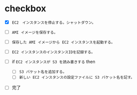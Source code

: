 # checkbox

- [X] `EC2　インスタンスを停止する。シャットダウン。`
- [ ] `AMI イメージを保存する。`
- [ ] `保存した AMI イメージから EC2 インスタンスを起動する。`
- [ ] `EC2 インスタンスのインスタンスIDを記録する。`
- [ ] if `EC2 インスタンスが S3 を読み書きする` then
  - [ ] `S3 バケット名を追加する。`
  - [ ] `新しい EC2 インスタンスの設定ファイルに S3 バケット名を記す。`
- [ ] 完了

